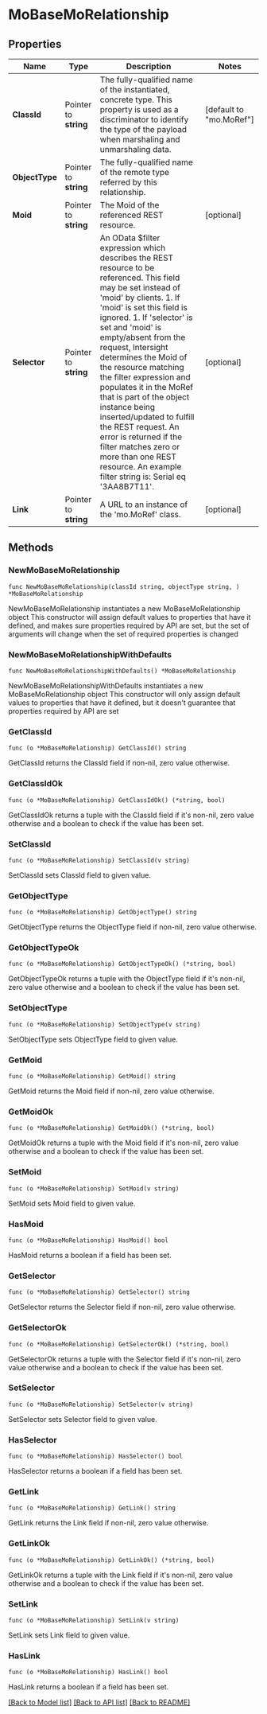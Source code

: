 # MoBaseMoRelationship

## Properties

Name | Type | Description | Notes
------------ | ------------- | ------------- | -------------
**ClassId** | Pointer to **string** | The fully-qualified name of the instantiated, concrete type. This property is used as a discriminator to identify the type of the payload when marshaling and unmarshaling data. | [default to "mo.MoRef"]
**ObjectType** | Pointer to **string** | The fully-qualified name of the remote type referred by this relationship. | 
**Moid** | Pointer to **string** | The Moid of the referenced REST resource. | [optional] 
**Selector** | Pointer to **string** | An OData $filter expression which describes the REST resource to be referenced. This field may be set instead of &#39;moid&#39; by clients. 1. If &#39;moid&#39; is set this field is ignored. 1. If &#39;selector&#39; is set and &#39;moid&#39; is empty/absent from the request, Intersight determines the Moid of the resource matching the filter expression and populates it in the MoRef that is part of the object instance being inserted/updated to fulfill the REST request. An error is returned if the filter matches zero or more than one REST resource. An example filter string is: Serial eq &#39;3AA8B7T11&#39;. | [optional] 
**Link** | Pointer to **string** | A URL to an instance of the &#39;mo.MoRef&#39; class. | [optional] 

## Methods

### NewMoBaseMoRelationship

`func NewMoBaseMoRelationship(classId string, objectType string, ) *MoBaseMoRelationship`

NewMoBaseMoRelationship instantiates a new MoBaseMoRelationship object
This constructor will assign default values to properties that have it defined,
and makes sure properties required by API are set, but the set of arguments
will change when the set of required properties is changed

### NewMoBaseMoRelationshipWithDefaults

`func NewMoBaseMoRelationshipWithDefaults() *MoBaseMoRelationship`

NewMoBaseMoRelationshipWithDefaults instantiates a new MoBaseMoRelationship object
This constructor will only assign default values to properties that have it defined,
but it doesn't guarantee that properties required by API are set

### GetClassId

`func (o *MoBaseMoRelationship) GetClassId() string`

GetClassId returns the ClassId field if non-nil, zero value otherwise.

### GetClassIdOk

`func (o *MoBaseMoRelationship) GetClassIdOk() (*string, bool)`

GetClassIdOk returns a tuple with the ClassId field if it's non-nil, zero value otherwise
and a boolean to check if the value has been set.

### SetClassId

`func (o *MoBaseMoRelationship) SetClassId(v string)`

SetClassId sets ClassId field to given value.


### GetObjectType

`func (o *MoBaseMoRelationship) GetObjectType() string`

GetObjectType returns the ObjectType field if non-nil, zero value otherwise.

### GetObjectTypeOk

`func (o *MoBaseMoRelationship) GetObjectTypeOk() (*string, bool)`

GetObjectTypeOk returns a tuple with the ObjectType field if it's non-nil, zero value otherwise
and a boolean to check if the value has been set.

### SetObjectType

`func (o *MoBaseMoRelationship) SetObjectType(v string)`

SetObjectType sets ObjectType field to given value.


### GetMoid

`func (o *MoBaseMoRelationship) GetMoid() string`

GetMoid returns the Moid field if non-nil, zero value otherwise.

### GetMoidOk

`func (o *MoBaseMoRelationship) GetMoidOk() (*string, bool)`

GetMoidOk returns a tuple with the Moid field if it's non-nil, zero value otherwise
and a boolean to check if the value has been set.

### SetMoid

`func (o *MoBaseMoRelationship) SetMoid(v string)`

SetMoid sets Moid field to given value.

### HasMoid

`func (o *MoBaseMoRelationship) HasMoid() bool`

HasMoid returns a boolean if a field has been set.

### GetSelector

`func (o *MoBaseMoRelationship) GetSelector() string`

GetSelector returns the Selector field if non-nil, zero value otherwise.

### GetSelectorOk

`func (o *MoBaseMoRelationship) GetSelectorOk() (*string, bool)`

GetSelectorOk returns a tuple with the Selector field if it's non-nil, zero value otherwise
and a boolean to check if the value has been set.

### SetSelector

`func (o *MoBaseMoRelationship) SetSelector(v string)`

SetSelector sets Selector field to given value.

### HasSelector

`func (o *MoBaseMoRelationship) HasSelector() bool`

HasSelector returns a boolean if a field has been set.

### GetLink

`func (o *MoBaseMoRelationship) GetLink() string`

GetLink returns the Link field if non-nil, zero value otherwise.

### GetLinkOk

`func (o *MoBaseMoRelationship) GetLinkOk() (*string, bool)`

GetLinkOk returns a tuple with the Link field if it's non-nil, zero value otherwise
and a boolean to check if the value has been set.

### SetLink

`func (o *MoBaseMoRelationship) SetLink(v string)`

SetLink sets Link field to given value.

### HasLink

`func (o *MoBaseMoRelationship) HasLink() bool`

HasLink returns a boolean if a field has been set.


[[Back to Model list]](../README.md#documentation-for-models) [[Back to API list]](../README.md#documentation-for-api-endpoints) [[Back to README]](../README.md)


